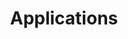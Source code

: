 ---
title:  Applications
license: '[CC BY-ND 3.0](http://creativecommons.org/licenses/by-nd/3.0/us/)'
categories:
 - remote-desktop
 - chef
 - puppet
 - ansible
 - voip
 - cloud-storage
 - containers
 - game-servers
 - media-servers
 - salt
 - messaging
 - development
 - configuration-management
 - project-management
 - big-data
---